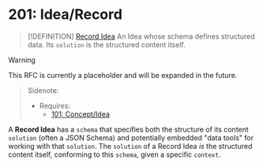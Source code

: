 # 201: Idea/Record

> [!DEFINITION] [Record Idea](./000_glossary.md)
> An Idea whose schema defines structured data. Its `solution` is the structured content itself.

> [!WARNING]
> This RFC is currently a placeholder and will be expanded in the future.

> Sidenote:
>
> - Requires:
>   - [101: Concept/Idea](./101_concept_idea.md)

A **Record Idea** has a `schema` that specifies both the structure of its content `solution` (often a JSON Schema) and potentially embedded "data tools" for working with that `solution`. The `solution` of a Record Idea _is_ the structured content itself, conforming to this `schema`, given a specific `context`.
